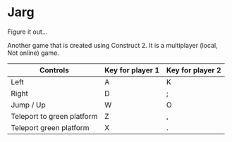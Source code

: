 # Jarg
Figure it out...

Another game that is created using Construct 2.
It is a multiplayer (local, Not online) game.

 Controls | Key for player 1 | Key for player 2
--------- | ---------------- | ----------------
Left      | A | K
Right     | D | ;
Jump / Up | W | O
Teleport to green platform | Z | ,
Teleport green platform | X | .
